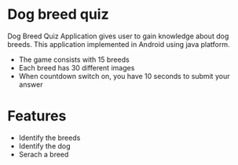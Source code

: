 # Dog breed quiz

Dog Breed Quiz Application gives user to gain knowledge about dog breeds. This application implemented in Android using java platform.

  - The game consists with 15 breeds
  - Each breed has 30 different images
  - When countdown switch on, you have 10 seconds to submit your answer

# Features

  - Identify the breeds
  - Identify the dog
  - Serach a breed
